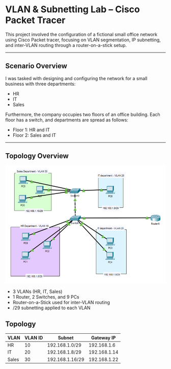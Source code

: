 # VLAN & Subnetting Lab – Cisco Packet Tracer

This project involved the configuration of a fictional small office network using Cisco Packet tracer, focusing on VLAN segmentation, IP subnetting, and inter-VLAN routing through a router-on-a-stick setup.  

---

##  Scenario Overview

I was tasked with designing and configuring the network for a small business with three departments:

- HR
- IT
- Sales

Furthermore, the company occupies two floors of an office building. Each floor has a switch, and departments are spread as follows:

- Floor 1: HR and IT
- Floor 2: Sales and IT

---

##  Topology Overview


![Topology Diagram](Topology.png)



- 3 VLANs (HR, IT, Sales)
- 1 Router, 2 Switches, and 9 PCs
- Router-on-a-Stick used for inter-VLAN routing
- /29 subnetting applied to each VLAN


## Topology 












| VLAN   | VLAN ID | Subnet            | Gateway IP       | 
|--------|---------|-------------------|------------------|
| HR     | 10      | 192.168.1.0/29    | 192.168.1.6      | 
| IT     | 20      | 192.168.1.8/29    | 192.168.1.14     | 
| Sales  | 30      | 192.168.1.16/29   | 192.168.1.22     | 
